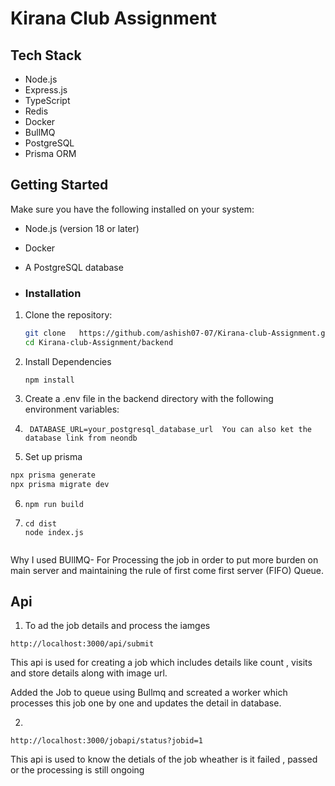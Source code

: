 # Kirana Club Assignment


## Tech Stack
- Node.js
- Express.js
- TypeScript
- Redis
- Docker
- BullMQ
- PostgreSQL
- Prisma ORM


## Getting Started

Make sure you have the following installed on your system:
- Node.js (version 18 or later)
- Docker 
- A PostgreSQL database

- ### Installation

1. Clone the repository:
   ```bash
   git clone   https://github.com/ashish07-07/Kirana-club-Assignment.git
   cd Kirana-club-Assignment/backend
2) Install Dependencies
   ```
   npm install
3) Create a .env file in the backend directory with the following environment variables:
4) ```
    DATABASE_URL=your_postgresql_database_url  You can also ket the database link from neondb
5) Set up prisma
```bash
npx prisma generate
npx prisma migrate dev
```
6) ```
   npm run build

7) ```
   cd dist
   node index.js


Why I used BUllMQ- For Processing the job in order to put more burden on main server and maintaining the rule of first come first server (FIFO) Queue.

## Api 
1) To ad the job details and process the iamges 
```
http://localhost:3000/api/submit
```
This api is used for creating a job which includes details like count , visits and store details along with image url.

Added the Job to queue using Bullmq and screated a worker which processes this job one by one and updates the detail in database.

2) 
```
http://localhost:3000/jobapi/status?jobid=1
```
This api is used to know the detials of the job wheather is it failed , passed or the processing is still ongoing










   
   
   
 
   
